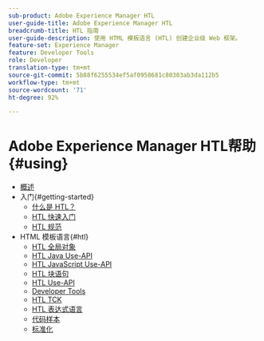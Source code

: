 ```yaml
---
sub-product: Adobe Experience Manager HTL
user-guide-title: Adobe Experience Manager HTL
breadcrumb-title: HTL 指南
user-guide-description: 使用 HTML 模板语言 (HTL) 创建企业级 Web 框架。
feature-set: Experience Manager
feature: Developer Tools
role: Developer
translation-type: tm+mt
source-git-commit: 5b88f6255534ef5af0958681c80303ab3da112b5
workflow-type: tm+mt
source-wordcount: '71'
ht-degree: 92%

---
```



# Adobe Experience Manager HTL帮助{#using}

+ [概述](overview.md)
+ 入门{#getting-started}
   + [什么是 HTL？](update.md)
   + [HTL 快速入门](getting-started.md)
   + [HTL 规范](htl-specification.md)
+ HTML 模板语言{#htl}
   + [HTL 全局对象](global-objects.md)
   + [HTL Java Use-API](use-api-java.md)
   + [HTL JavaScript Use-API](use-api-javascript.md)
   + [HTL 块语句](block-statements.md)
   + [HTL Use-API](use-api.md)
   + [Developer Tools](dev-tools.md)
   + [HTL TCK](htl-tck.md)
   + [HTL 表达式语言](expression-language.md)
   + [代码样本](code-samples.md)
   + [标准化](standardization.md)